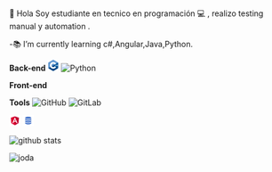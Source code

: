 👋 Hola
Soy estudiante en tecnico en programación 💻 , realizo testing manual y automation .
 
-📚 I’m currently learning c#,Angular,Java,Python.


**Back-end**
<code><img height="20" src="https://raw.githubusercontent.com/github/explore/80688e429a7d4ef2fca1e82350fe8e3517d3494d/topics/cpp/cpp.png"></code>
![Python](https://img.shields.io/badge/-Python-black?style=flat-square&logo=Python)


**Front-end**

**Tools**
![GitHub](https://img.shields.io/badge/-GitHub-181717?style=flat-square&logo=github)
![GitLab](https://img.shields.io/badge/-GitLab-FCA121?style=flat-square&logo=gitlab)


<code><img height="20" src="https://raw.githubusercontent.com/github/explore/80688e429a7d4ef2fca1e82350fe8e3517d3494d/topics/angular/angular.png"></code>
<code><img height="20" src="https://raw.githubusercontent.com/github/explore/80688e429a7d4ef2fca1e82350fe8e3517d3494d/topics/sql/sql.png"></code>



![github stats](https://github-readme-stats.vercel.app/api?username=LorenaMelgarejo&show_icons=true&theme=radical&line_height=27")


![joda](https://user-images.githubusercontent.com/22152649/87807683-ef79a900-c82e-11ea-962e-5d5bf905ac51.gif)




